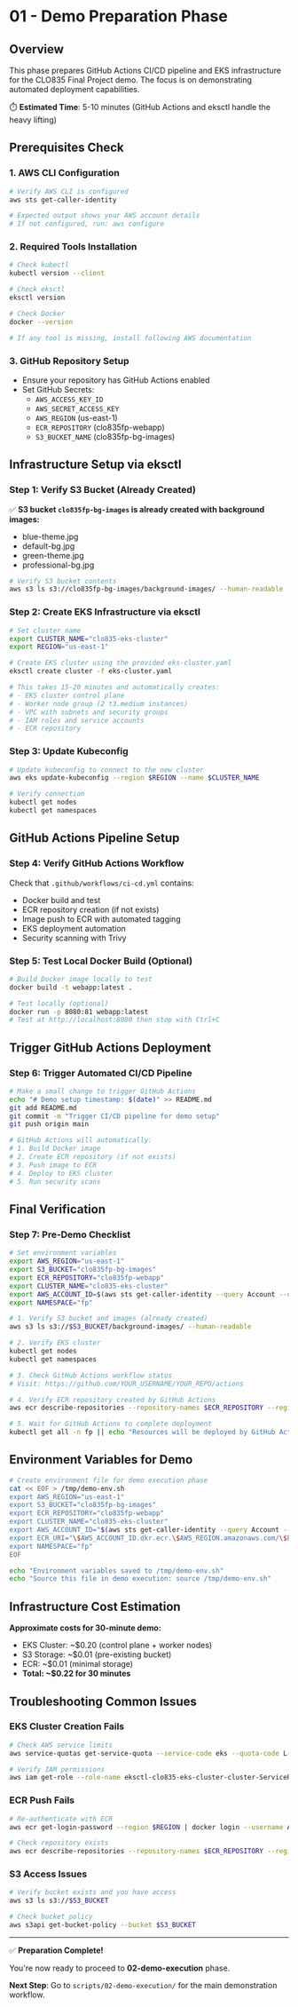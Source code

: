 # 01 - Demo Preparation Phase

## Overview
This phase prepares GitHub Actions CI/CD pipeline and EKS infrastructure for the CLO835 Final Project demo. The focus is on demonstrating automated deployment capabilities.

⏱️ **Estimated Time**: 5-10 minutes (GitHub Actions and eksctl handle the heavy lifting)

## Prerequisites Check

### 1. AWS CLI Configuration
```bash
# Verify AWS CLI is configured
aws sts get-caller-identity

# Expected output shows your AWS account details
# If not configured, run: aws configure
```

### 2. Required Tools Installation
```bash
# Check kubectl
kubectl version --client

# Check eksctl  
eksctl version

# Check Docker
docker --version

# If any tool is missing, install following AWS documentation
```

### 3. GitHub Repository Setup
- Ensure your repository has GitHub Actions enabled
- Set GitHub Secrets:
  - `AWS_ACCESS_KEY_ID`
  - `AWS_SECRET_ACCESS_KEY`  
  - `AWS_REGION` (us-east-1)
  - `ECR_REPOSITORY` (clo835fp-webapp)
  - `S3_BUCKET_NAME` (clo835fp-bg-images)

## Infrastructure Setup via eksctl

### Step 1: Verify S3 Bucket (Already Created)

✅ **S3 bucket `clo835fp-bg-images` is already created with background images:**
- blue-theme.jpg
- default-bg.jpg  
- green-theme.jpg
- professional-bg.jpg

```bash
# Verify S3 bucket contents
aws s3 ls s3://clo835fp-bg-images/background-images/ --human-readable
```

### Step 2: Create EKS Infrastructure via eksctl

```bash
# Set cluster name
export CLUSTER_NAME="clo835-eks-cluster"
export REGION="us-east-1"

# Create EKS cluster using the provided eks-cluster.yaml
eksctl create cluster -f eks-cluster.yaml

# This takes 15-20 minutes and automatically creates:
# - EKS cluster control plane
# - Worker node group (2 t3.medium instances)
# - VPC with subnets and security groups
# - IAM roles and service accounts
# - ECR repository
```

### Step 3: Update Kubeconfig

```bash
# Update kubeconfig to connect to the new cluster
aws eks update-kubeconfig --region $REGION --name $CLUSTER_NAME

# Verify connection
kubectl get nodes
kubectl get namespaces
```

## GitHub Actions Pipeline Setup

### Step 4: Verify GitHub Actions Workflow

Check that `.github/workflows/ci-cd.yml` contains:
- Docker build and test
- ECR repository creation (if not exists)
- Image push to ECR with automated tagging
- EKS deployment automation
- Security scanning with Trivy

### Step 5: Test Local Docker Build (Optional)

```bash
# Build Docker image locally to test
docker build -t webapp:latest .

# Test locally (optional)
docker run -p 8080:81 webapp:latest
# Test at http://localhost:8080 then stop with Ctrl+C
```

## Trigger GitHub Actions Deployment

### Step 6: Trigger Automated CI/CD Pipeline

```bash
# Make a small change to trigger GitHub Actions
echo "# Demo setup timestamp: $(date)" >> README.md
git add README.md
git commit -m "Trigger CI/CD pipeline for demo setup"
git push origin main

# GitHub Actions will automatically:
# 1. Build Docker image
# 2. Create ECR repository (if not exists)  
# 3. Push image to ECR
# 4. Deploy to EKS cluster
# 5. Run security scans
```

## Final Verification

### Step 7: Pre-Demo Checklist

```bash
# Set environment variables
export AWS_REGION="us-east-1"
export S3_BUCKET="clo835fp-bg-images"
export ECR_REPOSITORY="clo835fp-webapp"
export CLUSTER_NAME="clo835-eks-cluster"
export AWS_ACCOUNT_ID=$(aws sts get-caller-identity --query Account --output text)
export NAMESPACE="fp"

# 1. Verify S3 bucket and images (already created)
aws s3 ls s3://$S3_BUCKET/background-images/ --human-readable

# 2. Verify EKS cluster
kubectl get nodes
kubectl get namespaces

# 3. Check GitHub Actions workflow status
# Visit: https://github.com/YOUR_USERNAME/YOUR_REPO/actions

# 4. Verify ECR repository created by GitHub Actions
aws ecr describe-repositories --repository-names $ECR_REPOSITORY --region $AWS_REGION || echo "ECR will be created by GitHub Actions"

# 5. Wait for GitHub Actions to complete deployment
kubectl get all -n fp || echo "Resources will be deployed by GitHub Actions"
```

## Environment Variables for Demo

```bash
# Create environment file for demo execution phase
cat << EOF > /tmp/demo-env.sh
export AWS_REGION="us-east-1"
export S3_BUCKET="clo835fp-bg-images"
export ECR_REPOSITORY="clo835fp-webapp"
export CLUSTER_NAME="clo835-eks-cluster"
export AWS_ACCOUNT_ID="$(aws sts get-caller-identity --query Account --output text)"
export ECR_URI="\$AWS_ACCOUNT_ID.dkr.ecr.\$AWS_REGION.amazonaws.com/\$ECR_REPOSITORY"
export NAMESPACE="fp"
EOF

echo "Environment variables saved to /tmp/demo-env.sh"
echo "Source this file in demo execution: source /tmp/demo-env.sh"
```

## Infrastructure Cost Estimation

**Approximate costs for 30-minute demo:**
- EKS Cluster: ~$0.20 (control plane + worker nodes)
- S3 Storage: ~$0.01 (pre-existing bucket)
- ECR: ~$0.01 (minimal storage)
- **Total: ~$0.22 for 30 minutes**

## Troubleshooting Common Issues

### EKS Cluster Creation Fails
```bash
# Check AWS service limits
aws service-quotas get-service-quota --service-code eks --quota-code L-1194D53C

# Verify IAM permissions
aws iam get-role --role-name eksctl-clo835-eks-cluster-cluster-ServiceRole
```

### ECR Push Fails
```bash
# Re-authenticate with ECR
aws ecr get-login-password --region $REGION | docker login --username AWS --password-stdin $ECR_URI

# Check repository exists
aws ecr describe-repositories --repository-names $ECR_REPOSITORY --region $REGION
```

### S3 Access Issues
```bash
# Verify bucket exists and you have access
aws s3 ls s3://$S3_BUCKET

# Check bucket policy
aws s3api get-bucket-policy --bucket $S3_BUCKET
```

---

✅ **Preparation Complete!** 

You're now ready to proceed to **02-demo-execution** phase.

**Next Step**: Go to `scripts/02-demo-execution/` for the main demonstration workflow.